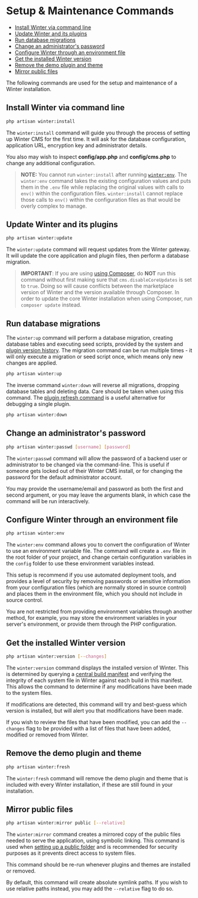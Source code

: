 # Setup & Maintenance Commands

- [Install Winter via command line](#winter-install)
- [Update Winter and its plugins](#winter-update)
- [Run database migrations](#winter-up)
- [Change an administrator's password](#winter-passwd)
- [Configure Winter through an environment file](#winter-env)
- [Get the installed Winter version](#winter-version)
- [Remove the demo plugin and theme](#winter-fresh)
- [Mirror public files](#winter-mirror)

The following commands are used for the setup and maintenance of a Winter installation.

<a name="winter-install"></a>
## Install Winter via command line

```bash
php artisan winter:install
```

The `winter:install` command will guide you through the process of setting up Winter CMS for the first time. It will ask for the database configuration, application URL, encryption key and administrator details.

You also may wish to inspect **config/app.php** and **config/cms.php** to change any additional configuration.

> **NOTE:** You cannot run `winter:install` after running [`winter:env`](#winter-env). The `winter:env` command takes the existing configuration values and puts them in the `.env` file while replacing the original values with calls to `env()` within the configuration files. `winter:install` cannot replace those calls to `env()` within the configuration files as that would be overly complex to manage.

<a name="winter-update"></a>
## Update Winter and its plugins

```bash
php artisan winter:update
```

The `winter:update` command will request updates from the Winter gateway. It will update the core application and plugin files, then perform a database migration.

> **IMPORTANT**: If you are using [using Composer](../help/using-composer), do **NOT** run this command without first making sure that `cms.disableCoreUpdates` is set to `true`. Doing so will cause conflicts between the marketplace version of Winter and the version available through Composer. In order to update the core Winter installation when using Composer, run `composer update` instead.

<a name="winter-up"></a>
## Run database migrations

The `winter:up` command will perform a database migration, creating database tables and executing seed scripts, provided by the system and [plugin version history](../plugin/updates). The migration command can be run multiple times - it will only execute a migration or seed script once, which means only new changes are applied.

```bash
php artisan winter:up
```

The inverse command `winter:down` will reverse all migrations, dropping database tables and deleting data. Care should be taken when using this command. The [plugin refresh command](../console/plugin-management#plugin-refresh) is a useful alternative for debugging a single plugin.

```bash
php artisan winter:down
```

<a name="winter-passwd"></a>
## Change an administrator's password

```bash
php artisan winter:passwd [username] [password]
```

The `winter:passwd` command will allow the password of a backend user or administrator to be changed via the command-line. This is useful if someone gets locked out of their Winter CMS install, or for changing the password for the default administrator account.

You may provide the username/email and password as both the first and second argument, or you may leave the arguments blank, in which case the command will be run interactively.

<a name="winter-env"></a>
## Configure Winter through an environment file

```bash
php artisan winter:env
```

The `winter:env` command allows you to convert the configuration of Winter to use an environment variable file. The command will create a `.env` file in the root folder of your project, and change certain configuration variables in the `config` folder to use these environment variables instead.

This setup is recommend if you use automated deployment tools, and provides a level of security by removing passwords or sensitive information from your configuration files (which are normally stored in source control) and places them in the environment file, which you should not include in source control.

You are not restricted from providing environment variables through another method, for example, you may store the environment variables in your server's environment, or provide them through the PHP configuration.

<a name="winter-version"></a>
## Get the installed Winter version

```bash
php artisan winter:version [--changes]
```

The `winter:version` command displays the installed version of Winter. This is determined by querying a [central build manifest](https://github.com/wintercms/meta/blob/master/manifest/builds.json) and verifying the integrity of each system file in Winter against each build in this manifest. This allows the command to determine if any modifications have been made to the system files.

If modifications are detected, this command will try and best-guess which version is installed, but will alert you that modifications have been made.

If you wish to review the files that have been modified, you can add the `--changes` flag to be provided with a list of files that have been added, modified or removed from Winter.

<a name="winter-fresh"></a>
## Remove the demo plugin and theme

```bash
php artisan winter:fresh
```

The `winter:fresh` command will remove the demo plugin and theme that is included with every Winter installation, if these are still found in your installation.

<a name="winter-mirror"></a>
## Mirror public files

```bash
php artisan winter:mirror public [--relative]
```

The `winter:mirror` command creates a mirrored copy of the public files needed to serve the application, using symbolic linking. This command is used when [setting up a public folder](../setup/configuration#public-folder) and is recommended for security purposes as it prevents direct access to system files.

This command should be re-run whenever plugins and themes are installed or removed.

By default, this command will create absolute symlink paths. If you wish to use relative paths instead, you may add the `--relative` flag to do so.
